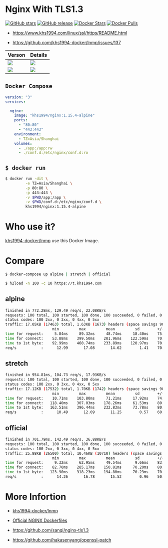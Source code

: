 # Nginx With TLS1.3

[![GitHub stars](https://img.shields.io/github/stars/khs1994-website/tls-1.3.svg?style=social&label=Stars)](https://github.com/khs1994-website/tls-1.3)  [![GitHub release](https://img.shields.io/github/release/khs1994-website/tls-1.3.svg)](https://github.com/khs1994-website/tls-1.3/releases) [![Docker Stars](https://img.shields.io/docker/stars/khs1994/nginx.svg)](https://store.docker.com/community/images/khs1994/nginx/) [![Docker Pulls](https://img.shields.io/docker/pulls/khs1994/nginx.svg)](https://store.docker.com/community/images/khs1994/nginx/)

* https://www.khs1994.com/linux/ssl/https/README.html

* https://github.com/khs1994-docker/lnmp/issues/137

| Verson     | Details     |
| :------------- | :------------- |
| [![](https://images.microbadger.com/badges/version/khs1994/nginx:1.15.4-alpine.svg)](https://microbadger.com/images/khs1994/nginx:1.15.4-alpine "Get your own version badge on microbadger.com") | [![](https://images.microbadger.com/badges/image/khs1994/nginx:1.15.4-alpine.svg)](https://microbadger.com/images/khs1994/nginx:1.15.4-alpine "Get your own image badge on microbadger.com") |
|[![](https://images.microbadger.com/badges/version/khs1994/nginx:1.15.4-stretch.svg)](https://microbadger.com/images/khs1994/nginx:1.15.4-stretch "Get your own version badge on microbadger.com") | [![](https://images.microbadger.com/badges/image/khs1994/nginx:1.15.4-stretch.svg)](https://microbadger.com/images/khs1994/nginx:1.15.4-stretch "Get your own image badge on microbadger.com") |

## `Docker Compose`

```yaml
version: "3"
services:

  nginx:
    image: "khs1994/nginx:1.15.4-alpine"
    ports:
      - "80:80"
      - "443:443"
    environment:
      - TZ=Asia/Shanghai
    volumes:
      - ./app:/app:rw
      - ./conf.d:/etc/nginx/conf.d:ro
```

## `$ docker run`

```bash
$ docker run -dit \
         -e TZ=Asia/Shanghai \
         -p 80:80 \
         -p 443:443 \
         -v $PWD/app:/app \
         -v $PWD/conf.d:/etc/nginx/conf.d \
         khs1994/nginx:1.15.4-alpine
```

# Who use it?

[khs1994-docker/lnmp](https://github.com/khs1994-docker/lnmp) use this Docker Image.

# Compare

```bash
$ docker-compose up alpine | stretch | official

$ h2load -n 100 -c 10 https://t.khs1994.com
```

## alpine

```bash
finished in 772.28ms, 129.49 req/s, 22.08KB/s
requests: 100 total, 100 started, 100 done, 100 succeeded, 0 failed, 0 errored, 0 timeout
status codes: 100 2xx, 0 3xx, 0 4xx, 0 5xx
traffic: 17.05KB (17463) total, 1.63KB (1673) headers (space savings 90.49%), 13.18KB (13500) data
                     min         max         mean         sd        +/- sd
time for request:     5.84ms     89.32ms     48.74ms     18.40ms    75.00%
time for connect:    53.88ms    399.50ms    201.96ms    122.59ms    70.00%
time to 1st byte:    92.99ms    460.74ms    233.89ms    120.97ms    70.00%
req/s           :      12.99       17.08       14.62        1.41    70.00%
```

## stretch

```bash
finished in 954.81ms, 104.73 req/s, 17.93KB/s
requests: 100 total, 100 started, 100 done, 100 succeeded, 0 failed, 0 errored, 0 timeout
status codes: 100 2xx, 0 3xx, 0 4xx, 0 5xx
traffic: 17.12KB (17532) total, 1.70KB (1742) headers (space savings 90.10%), 13.18KB (13500) data
                     min         max         mean         sd        +/- sd
time for request:    10.71ms    103.80ms     71.21ms     17.92ms    74.00%
time for connect:   118.40ms    307.03ms    178.26ms     61.53ms    80.00%
time to 1st byte:   163.51ms    396.44ms    232.83ms     73.78ms    80.00%
req/s           :      10.49       12.09       11.25        0.57    60.00%
```

## official

```bash
finished in 701.79ms, 142.49 req/s, 36.88KB/s
requests: 100 total, 100 started, 100 done, 100 succeeded, 0 failed, 0 errored, 0 timeout
status codes: 100 2xx, 0 3xx, 0 4xx, 0 5xx
traffic: 25.88KB (26500) total, 10.46KB (10710) headers (space savings 39.15%), 13.18KB (13500) data
                     min         max         mean         sd        +/- sd
time for request:     9.32ms     62.95ms     49.54ms      9.66ms    83.00%
time for connect:    82.70ms    285.17ms    150.81ms     70.20ms    80.00%
time to 1st byte:   123.90ms    318.23ms    194.80ms     70.23ms    70.00%
req/s           :      14.26       16.78       15.52        0.96    50.00%
```

# More Infortion

* [khs1994-docker/lnmp](https://github.com/khs1994-docker/lnmp)

* [Official NGINX Dockerfiles](https://github.com/nginxinc/docker-nginx)

* https://github.com/sanqi/nginx-tls1.3

* https://github.com/hakasenyang/openssl-patch

